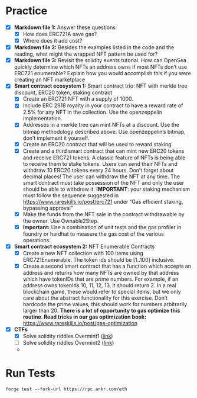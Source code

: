 # Practice

- [X]  **Markdown file 1:** Answer these questions
   - [X]  How does ERC721A save gas?
   - [X]  Where does it add cost?
- [X]  **Markdown file 2:** Besides the examples listed in the code and the reading, what might the wrapped NFT pattern be used for?
- [X]  **Markdown file 3:** Revisit the solidity events tutorial. How can OpenSea quickly determine which NFTs an address owns if most NFTs don’t use ERC721 enumerable? Explain how you would accomplish this if you were creating an NFT marketplace
- [X]  **Smart contract ecosystem 1:** Smart contract trio: NFT with merkle tree discount, ERC20 token, staking contract
   - [X]  Create an ERC721 NFT with a supply of 1000.
   - [X]  Include ERC 2918 royalty in your contract to have a reward rate of 2.5% for any NFT in the collection. Use the openzeppelin implementation.
   - [X]  Addresses in a merkle tree can mint NFTs at a discount. Use the bitmap methodology described above. Use openzeppelin’s bitmap, don’t implement it yourself.
   - [X]  Create an ERC20 contract that will be used to reward staking
   - [X]  Create and a third smart contract that can mint new ERC20 tokens and receive ERC721 tokens. A classic feature of NFTs is being able to receive them to stake tokens. Users can send their NFTs and withdraw 10 ERC20 tokens every 24 hours. Don’t forget about decimal places! The user can withdraw the NFT at any time. The smart contract must take possession of the NFT and only the user should be able to withdraw it. **IMPORTANT**: your staking mechanism must follow the sequence suggested in https://www.rareskills.io/post/erc721 under “Gas efficient staking, bypassing approval”
   - [X]  Make the funds from the NFT sale in the contract withdrawable by the owner. Use Ownable2Step.
   - [X]  **Important:** Use a combination of unit tests and the gas profiler in foundry or hardhat to measure the gas cost of the various operations.
- [X]  **Smart contract ecosystem 2:** NFT Enumerable Contracts
   - [X]  Create a new NFT collection with 100 items using ERC721Enumerable. The token ids should be [1..100] inclusive.
   - [X]  Create a second smart contract that has a function which accepts an address and returns how many NFTs are owned by that address which have tokenIDs that are prime numbers. For example, if an address owns tokenIds 10, 11, 12, 13, it should return 2. In a real blockchain game, these would refer to special items, but we only care about the abstract functionality for this exercise. Don’t hardcode the prime values, this should work for numbers arbitrarily larger than 20. **There is a lot of opportunity to gas optimize this routine. Read tricks in our gas optimization book:** https://www.rareskills.io/post/gas-optimization
- [X]  **CTFs**
   - [X]  Solve solidity riddles Overmint1 ([link](https://github.com/RareSkills/solidity-riddles))
   - [ ]  Solve solidity riddles Overmint2 ([link](https://github.com/RareSkills/solidity-riddles))
   - 
# Run Tests
``
forge test --fork-url https://rpc.ankr.com/eth
``
